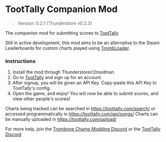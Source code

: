 # TootTally Companion Mod

> Version: 0.2.1 (Thunderstore v0.2.3)

The companion mod for submitting scores to [TootTally](https://toottally.com/)

Still in active development, this mod aims to be an alternative to the Steam Leaderboards for custom charts played using [TrombLoader](https://github.com/NyxTheShield/TrombLoader/).

### Instructions

1. Install the mod through Thunderstore/r2modman
2. Go to [TootTally](https://toottally.com/) and sign up for an account.
3. After signup, you will be given an API Key. Copy-paste this API Key to TootTally's config.
4. Open the game, and enjoy! You will now be able to submit scores, and view other people's scores!

Charts being tracked can be searched in https://toottally.com/search/ or accessed programmatically in https://toottally.com/api/songs/
Charts can be manually uploaded in https://toottally.com/upload/

For more help, join the [Trombone Champ Modding Discord](https://discord.gg/KVzKRsbetJ) or the [TootTally Discord](https://discord.gg/9jQmVEDVTp)
